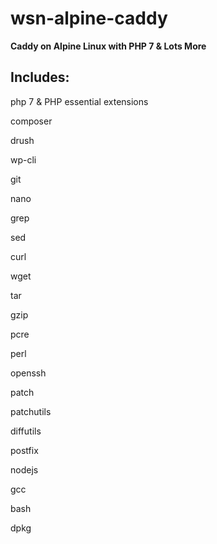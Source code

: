 # wsn-alpine-caddy

<B> Caddy on Alpine Linux with PHP 7 & Lots More </B>

<h2> Includes: </h2>

<p>php 7 & PHP essential extensions </p>
<p>composer </p>
<p>drush </p>
<p>wp-cli </p>
<p>git </p>
<p>nano </p>
<p>grep </p>
<p>sed </p>
<p>curl </p>
<p>wget </p>
<p>tar </p>
<p>gzip </p>
<p>pcre </p>
<p>perl </p>
<p>openssh </p>
<p>patch </p>
<p>patchutils </p>
<p>diffutils </p>
<p>postfix </p>
<p>nodejs </p>
<p>gcc </p>
<p>bash </p>
<p>dpkg </p>

